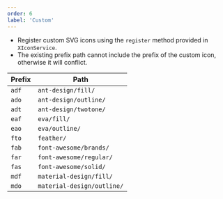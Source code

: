 ```yaml
---
order: 6
label: 'Custom'
---
```


- Register custom SVG icons using the `register` method provided in `XIconService`.
- The existing prefix path cannot include the prefix of the custom icon, otherwise it will conflict.

| Prefix | Path                       |
| ------ | -------------------------- |
| `adf`  | `ant-design/fill/`         |
| `ado`  | `ant-design/outline/`      |
| `adt`  | `ant-design/twotone/`      |
| `eaf`  | `eva/fill/`                |
| `eao`  | `eva/outline/`             |
| `fto`  | `feather/`                 |
| `fab`  | `font-awesome/brands/`     |
| `far`  | `font-awesome/regular/`    |
| `fas`  | `font-awesome/solid/`      |
| `mdf`  | `material-design/fill/`    |
| `mdo`  | `material-design/outline/` |
